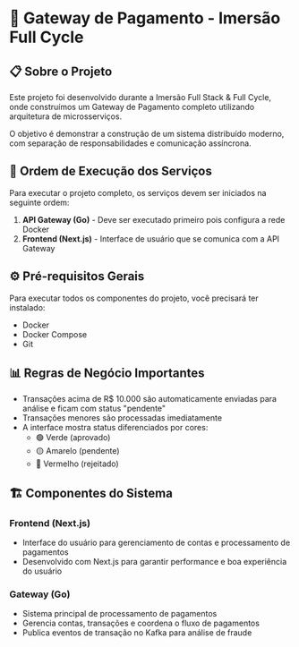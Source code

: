 # 🏦 Gateway de Pagamento - Imersão Full Cycle

## 📋 Sobre o Projeto

Este projeto foi desenvolvido durante a Imersão Full Stack & Full Cycle, onde construímos um Gateway de Pagamento completo utilizando arquitetura de microsserviços.

O objetivo é demonstrar a construção de um sistema distribuído moderno, com separação de responsabilidades e comunicação assíncrona.

## 🚀 Ordem de Execução dos Serviços

Para executar o projeto completo, os serviços devem ser iniciados na seguinte ordem:

1. **API Gateway (Go)** - Deve ser executado primeiro pois configura a rede Docker
2. **Frontend (Next.js)** - Interface de usuário que se comunica com a API Gateway

## ⚙️ Pré-requisitos Gerais

Para executar todos os componentes do projeto, você precisará ter instalado:

- Docker
- Docker Compose
- Git

## 📊 Regras de Negócio Importantes

- Transações acima de R$ 10.000 são automaticamente enviadas para análise e ficam com status "pendente"
- Transações menores são processadas imediatamente
- A interface mostra status diferenciados por cores:
  - 🟢 Verde (aprovado)
  - 🟡 Amarelo (pendente)
  - 🔴 Vermelho (rejeitado)

## 🏗️ Componentes do Sistema

### Frontend (Next.js)

- Interface do usuário para gerenciamento de contas e processamento de pagamentos
- Desenvolvido com Next.js para garantir performance e boa experiência do usuário

### Gateway (Go)

- Sistema principal de processamento de pagamentos
- Gerencia contas, transações e coordena o fluxo de pagamentos
- Publica eventos de transação no Kafka para análise de fraude
